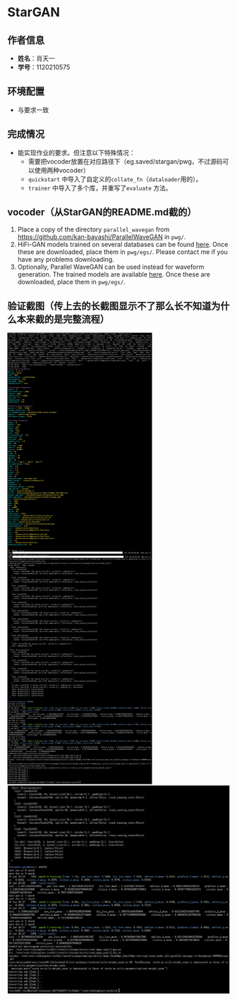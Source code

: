 # StarGAN

## 作者信息
- **姓名**：肖天一
- **学号**：1120210575

## 环境配置
- 与要求一致

## 完成情况
- 能实现作业的要求。但注意以下特殊情况：
  - 需要把vocoder放置在对应路径下（eg.saved/stargan/pwg，不过源码可以使用两种vocoder）
  - `quickstart` 中导入了自定义的`collate_fn`（`dataloader`用的）。
  - `trainer` 中导入了多个库，并重写了`evaluate` 方法。

## vocoder（从StarGAN的README.md截的）
1. Place a copy of the directory `parallel_wavegan` from https://github.com/kan-bayashi/ParallelWaveGAN in `pwg/`.
2. HiFi-GAN models trained on several databases can be found [here](https://drive.google.com/drive/folders/1RvagKsKaCih0qhRP6XkSF07r3uNFhB5T?usp=sharing). Once these are downloaded, place them in `pwg/egs/`. Please contact me if you have any problems downloading.
3. Optionally, Parallel WaveGAN can be used instead for waveform generation. The trained models are available [here](https://drive.google.com/drive/folders/1zRYZ9dx16dONn1SEuO4wXjjgJHaYSKwb?usp=sharing). Once these are downloaded, place them in `pwg/egs/`. 

## 验证截图（传上去的长截图显示不了那么长不知道为什么本来截的是完整流程）
![StarGAN 验证截图1](confirm.png)
![StarGAN 验证截图2](confirm_add.jpg)
